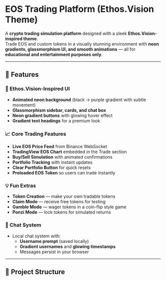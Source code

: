 # EOS Trading Platform (Ethos.Vision Theme)

A **crypto trading simulation platform** designed with a sleek **Ethos.Vision-inspired theme**.  
Trade EOS and custom tokens in a visually stunning environment with **neon gradients, glassmorphism UI, and smooth animations** — all for **educational and entertainment purposes only**.

---

## 🚀 Features

### 🎨 Ethos.Vision-Inspired UI
- **Animated neon background** (black → purple gradient with subtle movement)
- **Glassmorphism sidebar, cards, and chat box**
- **Neon gradient buttons** with glowing hover effect
- **Gradient text headings** for a premium look

### 📈 Core Trading Features
- **Live EOS Price Feed** from Binance WebSocket
- **TradingView EOS Chart** embedded in the Trade section
- **Buy/Sell Simulation** with animated confirmations
- **Portfolio Tracking** with instant updates
- **Clear Portfolio Button** for quick resets
- **Preloaded EOS Token** so users can trade instantly

### 💡 Fun Extras
- **Token Creation** — make your own tradable tokens
- **Claim Mode** — receive free tokens for testing
- **Gamble Mode** — wager tokens in a coin-flip style game
- **Ponzi Mode** — lock tokens for simulated returns

### 💬 Chat System
- Local chat system with:
  - **Username prompt** (saved locally)
  - **Gradient usernames** and **glowing timestamps**
  - Messages persist in your browser

---

## 📂 Project Structure

